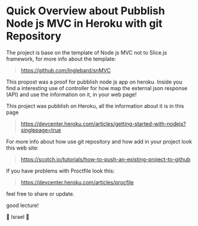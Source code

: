 # Quick Overview about Pubblish Node js MVC in Heroku with git Repository

The project is base on the template of Node js MVC not to Slice.js framework,
for more info about the template: 

> https://github.com/Inglebard/snMVC

This propost was a proof for pubblish node js app on heroku.
Inside you find a interesting use of controller for how map the external json
response (API) and use the information on it, in your web page!

This project was pubblish on Heroku, all the information about it is in this page

> https://devcenter.heroku.com/articles/getting-started-with-nodejs?singlepage=true

For more info about how use git repository and how add in your project look this 
web site:

> https://scotch.io/tutorials/how-to-push-an-existing-project-to-github

If you have problems with Proctfile
look this: 
> https://devcenter.heroku.com/articles/procfile


feel free to share or update.

good lecture!

:muscle: Israel :muscle:
